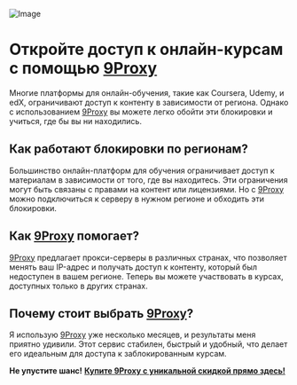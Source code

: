 ![Image](https://urfu.ru/fileadmin/user_upload/common_files/news/2020/09/20200902_onlain_kursy_matematika.jpg)
# Откройте доступ к онлайн-курсам с помощью [9Proxy](https://9proxyofficial.short.gy/github-hompage-grace02)

Многие платформы для онлайн-обучения, такие как Coursera, Udemy, и edX, ограничивают доступ к контенту в зависимости от региона. Однако с использованием [9Proxy](https://9proxyofficial.short.gy/github-hompage-grace02) вы можете легко обойти эти блокировки и учиться, где бы вы ни находились.

## Как работают блокировки по регионам?

Большинство онлайн-платформ для обучения ограничивает доступ к материалам в зависимости от того, где вы находитесь. Эти ограничения могут быть связаны с правами на контент или лицензиями. Но с [9Proxy](https://9proxyofficial.short.gy/github-hompage-grace02) можно подключиться к серверу в нужном регионе и обходить эти блокировки.

## Как [9Proxy](https://9proxyofficial.short.gy/github-hompage-grace02) помогает?

[9Proxy](https://9proxyofficial.short.gy/github-hompage-grace02) предлагает прокси-серверы в различных странах, что позволяет менять ваш IP-адрес и получать доступ к контенту, который был недоступен в вашем регионе. Теперь вы можете участвовать в курсах, доступных только в других странах.

## Почему стоит выбрать [9Proxy](https://9proxyofficial.short.gy/github-hompage-grace02)?

Я использую [9Proxy](https://9proxyofficial.short.gy/github-hompage-grace02) уже несколько месяцев, и результаты меня приятно удивили. Этот сервис стабилен, быстрый и удобный, что делает его идеальным для доступа к заблокированным курсам.

**Не упустите шанс!** **[Купите 9Proxy с уникальной скидкой прямо здесь!](https://9proxyofficial.short.gy/github-pricing-grace02)**
